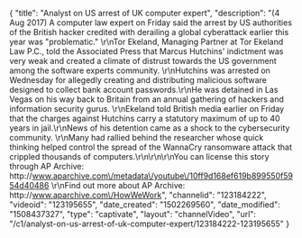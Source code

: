 {
    "title": "Analyst on US arrest of UK computer expert",
    "description": "(4 Aug 2017) A computer law expert on Friday said the arrest by US authorities of the British hacker credited with derailing a global cyberattack earlier this year was \"problematic.\" \r\nTor Ekeland, Managing Partner at Tor Ekeland Law P.C., told the Associated Press that Marcus Hutchins' indictment was very weak and created a climate of distrust towards the US government among the software experts community. \r\nHutchins was arrested on Wednesday for allegedly creating and distributing malicious software designed to collect bank account passwords.\r\nHe was detained in Las Vegas on his way back to Britain from an annual gathering of hackers and information security gurus. \r\nEkeland told British media earlier on Friday that the charges against Hutchins carry a statutory maximum of up to 40 years in jail.\r\nNews of his detention came as a shock to the cybersecurity community. \r\nMany had rallied behind the researcher whose quick thinking helped control the spread of the WannaCry ransomware attack that crippled thousands of computers.\r\n\r\n\r\nYou can license this story through AP Archive: http:\/\/www.aparchive.com\/metadata\/youtube\/10ff9d168ef619b899550f5954d40486 \r\nFind out more about AP Archive: http:\/\/www.aparchive.com\/HowWeWork",
    "channelid": "123184222",
    "videoid": "123195655",
    "date_created": "1502269560",
    "date_modified": "1508437327",
    "type": "captivate",
    "layout": "channelVideo",
    "url": "\/c1\/analyst-on-us-arrest-of-uk-computer-expert\/123184222-123195655"
}